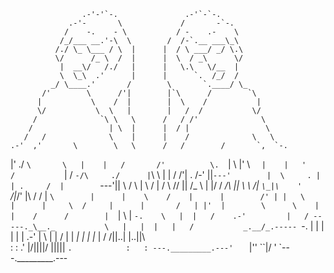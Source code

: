                     .-'-'`-.               .-'`-`-.
                 .-'-       \             /       -`-.
                /    -.    - \           / -    .-    \
               /_/___ __.'-\  \        /  /-`.__ ___\_\
              /./ \_ \___ / \  |      |  / \ ___/ _/ \.\
              \/      /_ \  /  |      |  \  / _\      \/
               |  __\/   /./   |      |   \.\   \/__  |
               \  \_\  .'      |      |      `.  /_/  /
             _/ \____.'       /        \       `.____/ \_
           /'        \      /'|        |`\      /        `\
          |           \    /  |        |  \    /           |
          \/           \  \   |        |   /  /           \/
         /              `\ \   \      /   / /'              \
        /                 | \  |      |  / |                 \
       /   /              \    |      |    /              \   \
    .-'  ,'       \        \   \      /   /        /       `,  `-.
   |'  ./          `\       \   |    |   /       /'          \.  `|
   \   |'            \      `   |    |   '      /            `|   /
    `-/\     ./      |`\     \  |    |  /     /'|      \.     /\-'
      ||`---'        |  \     . |    | .     /  |        `---'||
      \\             /   \    | \    / |    /   \             //
       ||           /\_   \    \|    |/    /   _/\           ||
       \ \         /|  `\_|\    '    `    /|_/'  |\         / /
        | `\        |      |    \    /    |      |        /' |
        |   \       |      |     \  /     |      |       /   |
        |'  |        \      \    |  |    /      /        |  `|
        \   |         `-.    \   |  |   /    .-'         |   /
  -----._\__._           \   |   |  |   |   /           _.__/_.-----
              `-.         |  |   |  |   |  |         .-'
                          |  \   |  |   /  |
                          |  _|  |  |  |_  |
                          / /||..|  |..||\ \
       :   :            .' |/||||/  \||||\| `.            :   :
      ---._________.---'   ` \|''    ``|/ '   `---._________.---


